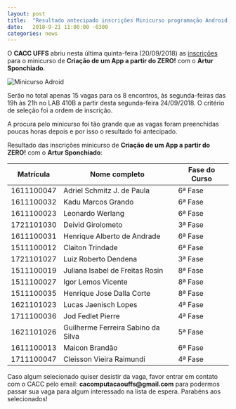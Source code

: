 ```yaml
---
layout: post
title:  "Resultado antecipado inscrições Minicurso programação Android."
date:   2018-9-21 11:00:00 -0300
categories: news
---
```

O __CACC UFFS__ abriu nesta última quinta-feira (20/09/2018) as [inscrições](https://caccuffs.github.io/news/2018/09/20/minicurso_android.html) para o minicurso de __Criação de um App a partir do ZERO!__ com o __Artur Sponchiado__.

<div class="text-center">
    <img src="{{ "/images/minicurso_android.png" | absolute_url }}" style="max-width: 300px" alt="Minicurso Adroid"/>
</div>

Serão no total apenas 15 vagas para os 8 encontros, às segunda-feiras das 19h às 21h no LAB 410B a partir desta segunda-feira 24/09/2018.
O critério de seleção foi a ordem de inscrição.

A procura pelo minicurso foi tão grande que as vagas foram preenchidas poucas horas depois e por isso o resultado foi antecipado.

Resultado das inscrições minicurso de __Criação de um App a partir do ZERO!__ com o __Artur Sponchiado__:
>
|Matrícula|Nome completo|Fase do Curso|
|---|---|---|
|1611100047|Adriel Schmitz J. de Paula|6ª Fase|
|1611100032|Kadu Marcos Grando|6ª Fase|
|1611100023|Leonardo Werlang|6ª Fase|
|1721101030|Deivid Girolometo|3ª Fase|
|1611100031|Henrique Alberto de Andrade|6ª Fase|
|1511100012|Claiton Trindade|6ª Fase|
|1721101027|Luiz Roberto Dendena|3ª Fase|
|1511100019|Juliana Isabel de  Freitas Rosin|8ª Fase|
|1511100027|Igor Lemos Vicente|8ª Fase|
|1511100035|Henrique Jose Dalla Corte|8ª Fase|
|1621101023|Lucas Jaenisch Lopes|4ª Fase|
|1711100036|Jod Fedlet Pierre|4ª Fase|
|1621101026|Guilherme Ferreira Sabino da Silva |5ª Fase|
|1611100013|Maicon Brandão|6ª Fase|
|1711100047|Cleisson Vieira Raimundi|4ª Fase|

Caso algum selecionado quiser desistir da vaga, favor entrar em contato com o CACC pelo email: __cacomputacaouffs@gmail.com__ para podermos passar sua vaga para algum interessado na lista de espera.
Parabéns aos selecionados!
